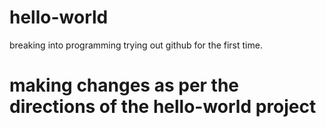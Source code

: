 # hello-world
breaking into programming
trying out github for the first time.
# making changes as per the directions of the hello-world project

